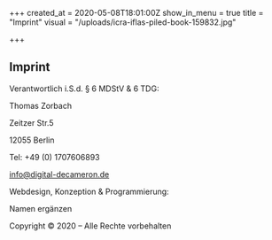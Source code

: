 +++
created_at = 2020-05-08T18:01:00Z
show_in_menu = true
title = "Imprint"
visual = "/uploads/icra-iflas-piled-book-159832.jpg"

+++
## Imprint

Verantwortlich i.S.d. § 6 MDStV & 6 TDG:

Thomas Zorbach

Zeitzer Str.5

12055 Berlin

Tel: +49 (0) 1707606893

info@digital-decameron.de

Webdesign, Konzeption & Programmierung:

Namen ergänzen

Copyright © 2020 – Alle Rechte vorbehalten